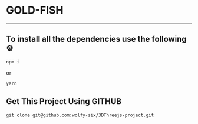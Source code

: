 # GOLD-FISH

------------------------------------------------------

## To install all the dependencies use the following ⚙

``` 
npm i
```

or

``` 
yarn
```
## Get This Project Using GITHUB

```
git clone git@github.com:wolfy-six/3DThreejs-project.git
```

